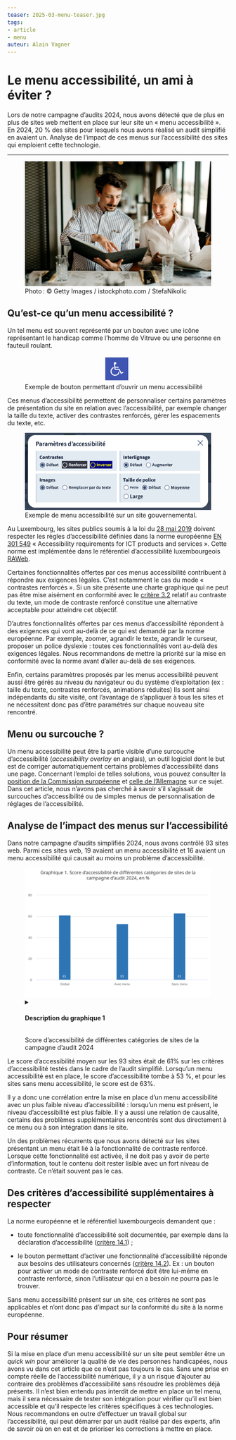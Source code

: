 ```yaml
---
teaser: 2025-03-menu-teaser.jpg
tags:
- article
- menu
auteur: Alain Vagner
---
```

<script type="module" src="../../fr/news/2025-03-18-menus.js"></script>
<hgroup>
 <h1>Le menu accessibilité, un ami à éviter ?</h1> 
 <p>Lors de notre campagne d’audits 2024, nous avons détecté que de plus en plus de sites web mettent en place sur leur site un « menu accessibilité ». En 2024, 20 % des sites pour lesquels nous avons réalisé un audit simplifié en avaient un. Analyse de l’impact de ces menus sur l’accessibilité des sites qui emploient cette technologie.</p>
</hgroup>
<hr>

<figure role="group" aria-label="Photo&#8239;: © Getty Images / istockphoto.com / StefaNikolic" class="pic"> <img src="img/2025-03-menu.jpg" alt="Photo d'illustration de deux personnes qui lisent le menu dans un restaurant"> <figcaption>Photo&#8239;: © Getty Images / istockphoto.com / StefaNikolic</figcaption>
</figure>

## Qu’est-ce qu’un menu accessibilité ?

Un tel menu est souvent représenté par un bouton avec une icône représentant le handicap comme l’homme de Vitruve ou une personne en fauteuil roulant.


<figure role="group" aria-label="Exemple de bouton permettant d’ouvrir un menu accessibilité" class="pic"> <img src="img/2025-03-bouton-menu.png" alt="Capture d'écran d'un bouton permettant d'ouvrir un menu accessibilité, le bouton possède une icône de fauteil roulant" style="width: initial; margin-left: auto; margin-right:auto; display:block"> <figcaption>Exemple de bouton permettant d’ouvrir un menu accessibilité</figcaption>
</figure>

Ces menus d’accessibilité permettent de personnaliser certains paramètres de présentation du site en relation avec l’accessibilité, par exemple changer la taille du texte, activer des contrastes renforcés, gérer les espacements du texte, etc.

<figure role="group" aria-label="Exemple de menu accessibilité sur un site gouvernemental." class="pic"> <img src="img/2025-03-menu-ouvert.png" alt="Capture d'écran d'un menu accessibilité ouvert sur un site. Celui-ci propose quatre réglages : les contrastes renforcés, les images remplacées par du texte, l'interlignage augmenté et la taille de police"> <figcaption>Exemple de menu accessibilité sur un site gouvernemental.</figcaption>
</figure>


Au Luxembourg, les sites publics soumis à la loi du [28 mai 2019](https://legilux.public.lu/eli/etat/leg/loi/2019/05/28/a373/jo) doivent respecter les règles d’accessibilité définies dans la norme européenne [EN 301 549](https://www.etsi.org/deliver/etsi_en/301500_301599/301549/03.02.01_60/en_301549v030201p.pdf) « Accessibility requirements for ICT products and services ». Cette norme est implémentée dans le référentiel d’accessibilité luxembourgeois [RAWeb](https://accessibilite.public.lu/fr/raweb1/).

Certaines fonctionnalités offertes par ces menus accessibilité contribuent à répondre aux exigences légales. C’est notamment le cas du mode « contrastes renforcés ». Si un site présente une charte graphique qui ne peut pas être mise aisément en conformité avec le [critère 3.2](https://accessibilite.public.lu/fr/raweb1/criteres.html#crit-3-2) relatif au contraste du texte, un mode de contraste renforcé constitue une alternative acceptable pour atteindre cet objectif.

D’autres fonctionnalités offertes par ces menus d’accessibilité répondent à des exigences qui vont au-delà de ce qui est demandé par la norme européenne. Par exemple, zoomer, agrandir le texte, agrandir le curseur, proposer un police dyslexie : toutes ces fonctionnalités vont au-delà des exigences légales. Nous recommandons de mettre la priorité sur la mise en conformité avec la norme avant d’aller au-delà de ses exigences.

Enfin, certains paramètres proposés par les menus accessibilité peuvent aussi être gérés au niveau du navigateur ou du système d’exploitation (ex : taille du texte, contrastes renforcés, animations réduites) Ils sont ainsi indépendants du site visité, ont l’avantage de s’appliquer à tous les sites et ne nécessitent donc pas d’être paramétrés sur chaque nouveau site rencontré.


<aside class="contextbox">
<h2>Menu ou surcouche ?</h2>
<p>Un menu accessibilité peut être la partie visible d’une surcouche d’accessibilité (<em lang="en">accessibility overlay</em> en anglais), un outil logiciel dont le but est de corriger automatiquement certains problèmes d’accessibilité dans une page. Concernant l’emploi de telles solutions, vous pouvez consulter la <a href="https://digital-strategy.ec.europa.eu/en/policies/web-accessibility#:~:text=Accessibility%20overlays">position de la Commission européenne</a> et <a href="https://www.bfit-bund.de/DE/Publikation/einschaetzung-overlaytools.html">celle de l’Allemagne</a> sur ce sujet. Dans cet article, nous n’avons pas cherché à savoir s’il s’agissait de surcouches d’accessibilité ou de simples menus de personnalisation de réglages de l’accessibilité.</p>
</aside>


## Analyse de l’impact des menus sur l’accessibilité

Dans notre campagne d’audits simplifiés 2024, nous avons contrôlé 93 sites web. Parmi ces sites web, 19 avaient un menu accessibilité et 16 avaient un menu accessibilité qui causait au moins un problème d’accessibilité.

<figure class="chart">
    <div id="menu_compliance">
        <img src="img/2025-03-menu-chart.svg" alt="Graphique 1. Score d’accessibilité de différentes catégories de sites de la campagne d’audit 2024 (voir description ci-dessous).">
    </div>
    <details>
        <summary><h4>Description du graphique 1</h4></summary>
        <div>
            <div class="highcharts-data-table"></div>
        </div>
        <p>Ce diagramme en colonnes présente les scores d'accessibilité moyens pour l'ensemble des sites (global, 61%), les sites avec un menu accessibilité (53%) et les sites sans menu accessibilité (63%), sur les 93 sites publics cibles d'audits simplifiés en 2024.</p>
    </details>
    <p class="chart-legend">Score d’accessibilité de différentes catégories de sites de la campagne d’audit 2024</p>
</figure>

Le score d’accessibilité moyen sur les 93 sites était de 61% sur les critères d’accessibilité testés dans le cadre de l’audit simplifié. Lorsqu’un menu accessibilité est en place, le score d’accessibilité tombe à 53 %, et pour les sites sans menu accessibilité, le score est de 63%.

Il y a donc une corrélation entre la mise en place d’un menu accessibilité avec un plus faible niveau d’accessibilité : lorsqu’un menu est présent, le niveau d’accessibilité est plus faible. Il y a aussi une relation de causalité, certains des problèmes supplémentaires rencontrés sont dus directement à ce menu ou à son intégration dans le site.

Un des problèmes récurrents que nous avons détecté sur les sites présentant un menu était lié à la fonctionnalité de contraste renforcé. Lorsque cette fonctionnalité est activée, il ne doit pas y avoir de perte d’information, tout le contenu doit rester lisible avec un fort niveau de contraste. Ce n’était souvent pas le cas.

## Des critères d’accessibilité supplémentaires à respecter

La norme européenne et le référentiel luxembourgeois demandent que :

<ul>
<li><p>toute fonctionnalité d’accessibilité soit documentée, par exemple dans la déclaration d’accessibilité (<a href="/fr/raweb1/criteres.html#crit-14-1">critère 14.1</a>)&nbsp;;</p></li>
<li><p>le bouton permettant d’activer une fonctionnalité d’accessibilité réponde aux besoins des utilisateurs concernés (<a href="/fr/raweb1/criteres.html#crit-14-2">critère 14.2</a>). Ex&nbsp;: un bouton pour activer un mode de contraste renforcé doit être lui-même en contraste renforcé, sinon l’utilisateur qui en a besoin ne pourra pas le trouver.</p></li>
</ul>

Sans menu accessibilité présent sur un site, ces critères ne sont pas applicables et n’ont donc pas d’impact sur la conformité du site à la norme européenne.

## Pour résumer

Si la mise en place d’un menu accessibilité sur un site peut sembler être un _quick win_ pour améliorer la qualité de vie des personnes handicapées, nous avons vu dans cet article que ce n’est pas toujours le cas. Sans une prise en compte réelle de l’accessibilité numérique, il y a un risque d’ajouter au contraire des problèmes d’accessibilité sans résoudre les problèmes déjà présents. Il n’est bien entendu pas interdit de mettre en place un tel menu, mais il sera nécessaire de tester son intégration pour vérifier qu’il est bien accessible et qu’il respecte les critères spécifiques à ces technologies. Nous recommandons en outre d’effectuer un travail global sur l’accessibilité, qui peut démarrer par un audit réalisé par des experts, afin de savoir où on en est et de prioriser les corrections à mettre en place.